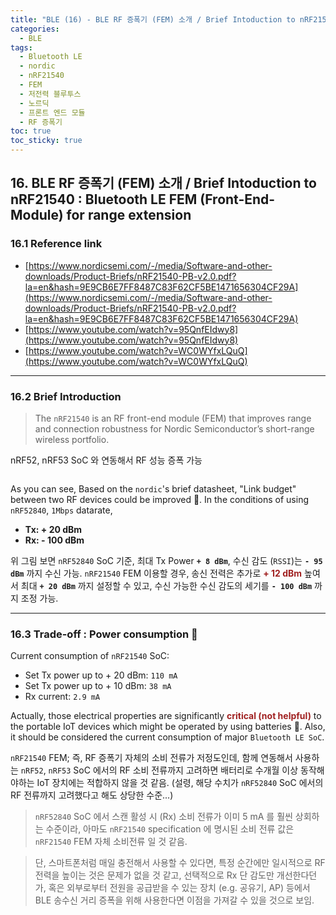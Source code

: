 ```yaml
---
title: "BLE (16) - BLE RF 증폭기 (FEM) 소개 / Brief Intoduction to nRF21540 : Bluetooth LE range extender"
categories:
  - BLE
tags:
  - Bluetooth LE
  - nordic
  - nRF21540
  - FEM
  - 저전력 블루투스
  - 노르딕
  - 프론트 엔드 모듈
  - RF 증폭기
toc: true
toc_sticky: true
---
```


## 16.  BLE RF 증폭기 (FEM) 소개 / Brief Intoduction to nRF21540 : Bluetooth LE FEM (Front-End-Module) for range extension

### 16.1 Reference link 

- [https://www.nordicsemi.com/-/media/Software-and-other-downloads/Product-Briefs/nRF21540-PB-v2.0.pdf?la=en&hash=9E9CB6E7FF8487C83F62CF5BE1471656304CF29A](https://www.nordicsemi.com/-/media/Software-and-other-downloads/Product-Briefs/nRF21540-PB-v2.0.pdf?la=en&hash=9E9CB6E7FF8487C83F62CF5BE1471656304CF29A)
- [https://www.youtube.com/watch?v=95QnfEIdwy8](https://www.youtube.com/watch?v=95QnfEIdwy8)
- [https://www.youtube.com/watch?v=WC0WYfxLQuQ](https://www.youtube.com/watch?v=WC0WYfxLQuQ)

---

### 16.2 Brief Introduction

>The `nRF21540` is an RF front-end module (FEM) that improves range and connection robustness for Nordic Semiconductor’s short-range wireless portfolio. 

nRF52, nRF53 SoC 와 연동해서 RF 성능 증폭 가능

<figure style="width: 100%" class="align-center">
  <img src="{{ site.url }}{{ site.baseurl }}/assets/images/ble-nrf21540-fig1.png" alt="">
</figure>

As you can see, Based on the `nordic`'s brief datasheet, "Link budget" between two RF devices could be improved 📡. In the conditions of using `nRF52840`, `1Mbps` datarate,

* **Tx: + 20 dBm**
* **Rx: - 100 dBm**

위 그림 보면 `nRF52840` SoC 기준, 최대 Tx Power **`+ 8 dBm`**, 수신 감도 (`RSSI`)는 **`- 95 dBm`** 까지 수신 가능. `nRF21540` FEM 이용할 경우, 송신 전력은 추가로 <span style="color:#A02020"><b>+ 12 dBm</b></span> 높여서 최대 **`+ 20 dBm`** 까지 설정할 수 있고, 수신 가능한 수신 감도의 세기를 **`- 100 dBm`** 까지 조정 가능.

---

### 16.3 Trade-off : Power consumption 🔌 

Current consumption of `nRF21540` SoC:

* Set Tx power up to + 20 dBm: `110 mA`
* Set Tx power up to + 10 dBm: `38 mA`
* Rx current: `2.9 mA`

Actually, those electrical properties are significantly <span style="color:#A02020"><b>critical (not helpful)</b></span> to the portable IoT devices which might be operated by using batteries 🔋. Also, it should be considered the current consumption of major `Bluetooth LE SoC`.

`nRF21540` FEM; 즉, RF 증폭기 자체의 소비 전류가 저정도인데, 함께 연동해서 사용하는 `nRF52`, `nRF53` SoC 에서의 RF 소비 전류까지 고려하면 배터리로 수개월 이상 동작해야하는 IoT 장치에는 적합하지 않을 것 같음. (설령, 해당 수치가 `nRF52840` SoC 에서의 RF 전류까지 고려했다고 해도 상당한 수준...)

>`nRF52840` SoC 에서 스캔 활성 시 (Rx) 소비 전류가 이미 5 mA 를 훨씬 상회하는 수준이라, 아마도 `nRF21540` specification 에 명시된 소비 전류 값은 `nRF21540` FEM 자체 소비전류 일 것 같음.

>단, 스마트폰처럼 매일 충전해서 사용할 수 있다면, 특정 순간에만 일시적으로 RF 전력을 높이는 것은 문제가 없을 것 같고, 선택적으로 Rx 단 감도만 개선한다던가, 혹은 외부로부터 전원을 공급받을 수 있는 장치 (e.g. 공유기, AP) 등에서 BLE 송수신 거리 증폭을 위해 사용한다면 이점을 가져갈 수 있을 것으로 보임.
